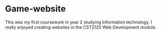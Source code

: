 # Game-website
This was my first coursework in year 2 studying Information technology. I really enjoyed creating websites in the CST2120 Web Development module.
